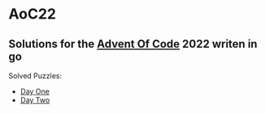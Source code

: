 # AoC22
Solutions for the [Advent Of Code](https://adventofcode.com/) 2022 writen in go
---
Solved Puzzles:
- [Day One](https://adventofcode.com/2022/day/1)
- [Day Two](https://adventofcode.com/2022/day/2)
